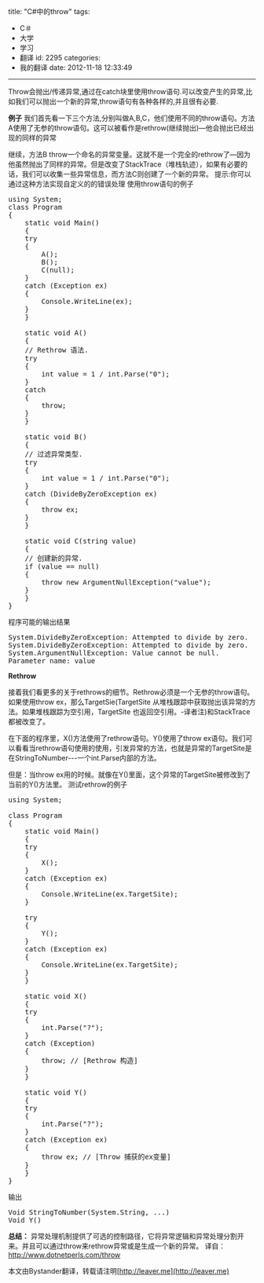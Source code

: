 title: "C#中的throw"
tags:
  - C＃
  - 大学
  - 学习
  - 翻译
id: 2295
categories:
  - 我的翻译
date: 2012-11-18 12:33:49
---

Throw会抛出/传递异常,通过在catch块里使用throw语句.可以改变产生的异常,比如我们可以抛出一个新的异常,throw语句有各种各样的,并且很有必要.

**例子**
我们首先看一下三个方法,分别叫做A,B,C，他们使用不同的throw语句。方法A使用了无参的throw语句。这可以被看作是rethrow(继续抛出)—他会抛出已经出现的同样的异常

继续，方法B throw一个命名的异常变量。这就不是一个完全的rethrow了—因为他虽然抛出了同样的异常。但是改变了StackTrace（堆栈轨迹），如果有必要的话，我们可以收集一些异常信息，而方法C则创建了一个新的异常。
提示:你可以通过这种方法实现自定义的的错误处理
使用throw语句的例子
<pre class="lang:default decode:true">using System;
class Program
{
    static void Main()
    {
	try
	{
	    A();
	    B();
	    C(null);
	}
	catch (Exception ex)
	{
	    Console.WriteLine(ex);
	}
    }

    static void A()
    {
	// Rethrow 语法.
	try
	{
	    int value = 1 / int.Parse("0");
	}
	catch
	{
	    throw;
	}
    }

    static void B()
    {
	// 过滤异常类型.
	try
	{
	    int value = 1 / int.Parse("0");
	}
	catch (DivideByZeroException ex)
	{
	    throw ex;
	}
    }

    static void C(string value)
    {
	// 创建新的异常.
	if (value == null)
	{
	    throw new ArgumentNullException("value");
	}
    }
}</pre>
程序可能的输出结果
<pre class="lang:default decode:true">System.DivideByZeroException: Attempted to divide by zero.
System.DivideByZeroException: Attempted to divide by zero.
System.ArgumentNullException: Value cannot be null.
Parameter name: value</pre>
**Rethrow**

接着我们看更多的关于rethrows的细节。Rethrow必须是一个无参的throw语句。如果使用throw ex，那么TargetSie(TargetSite 从堆栈跟踪中获取抛出该异常的方法。如果堆栈跟踪为空引用，TargetSite 也返回空引用。-译者注)和StackTrace都被改变了。

在下面的程序里，X()方法使用了rethrow语句。Y()使用了throw ex语句。我们可以看看当rethrow语句使用的使用，引发异常的方法，也就是异常的TargetSite是在StringToNumber---一个int.Parse内部的方法。

但是：当throw ex用的时候。就像在Y()里面，这个异常的TargetSite被修改到了当前的Y()方法里。
测试rethrow的例子
<pre class="lang:default decode:true">using System;

class Program
{
    static void Main()
    {
	try
	{
	    X();
	}
	catch (Exception ex)
	{
	    Console.WriteLine(ex.TargetSite);
	}

	try
	{
	    Y();
	}
	catch (Exception ex)
	{
	    Console.WriteLine(ex.TargetSite);
	}
    }

    static void X()
    {
	try
	{
	    int.Parse("?");
	}
	catch (Exception)
	{
	    throw; // [Rethrow 构造]
	}
    }

    static void Y()
    {
	try
	{
	    int.Parse("?");
	}
	catch (Exception ex)
	{
	    throw ex; // [Throw 捕获的ex变量]
	}
    }
}</pre>
输出
<pre class="lang:default decode:true">Void StringToNumber(System.String, ...)
Void Y()</pre>
**总结：**
异常处理机制提供了可选的控制路径，它将异常逻辑和异常处理分割开来。并且可以通过throw来rethrow异常或是生成一个新的异常。
译自：http://www.dotnetperls.com/throw

本文由Bystander翻译，转载请注明[http://leaver.me](http://leaver.me)